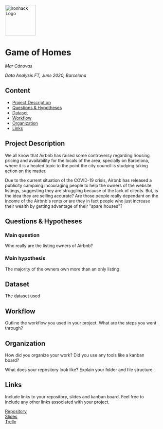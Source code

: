 <img src="https://bit.ly/2VnXWr2" alt="Ironhack Logo" width="100"/>

# Game of Homes
*Mar Cánovas*

*Data Analysis FT, June 2020, Barcelona*

## Content
- [Project Description](#project-description)
- [Questions & Hypotheses](#questions-hypotheses)
- [Dataset](#dataset)
- [Workflow](#workflow)
- [Organization](#organization)
- [Links](#links)

## Project Description
We all know that Airbnb has raised some controversy regarding housing pricing and availability for the locals of the area, specially on Barcelona, where it is a heated topic to the point the city council is studying taking action on the matter. 

Due to the current situation of the COVID-19 crisis, Airbnb has released a publicity campaing incouraging people to help the owners of the website listings, suggesting they are struggling because of the lack of clients. But, is the idea they are selling accurate? Are those people really dependant on the income of the Airbnb's rents or are they in fact people who just increase their wealth by getting advantage of their "spare houses"?

## Questions & Hypotheses
### Main question
Who really are the listing owners of Airbnb?

### Main hypothesis
The majority of the owners own more than an only listing.

## Dataset
The dataset used 

## Workflow
Outline the workflow you used in your project. What are the steps you went through?

## Organization
How did you organize your work? Did you use any tools like a kanban board?

What does your repository look like? Explain your folder and file structure.

## Links
Include links to your repository, slides and kanban board. Feel free to include any other links associated with your project.

[Repository](https://github.com/)  
[Slides](https://slides.com/)  
[Trello](https://trello.com/en)  
